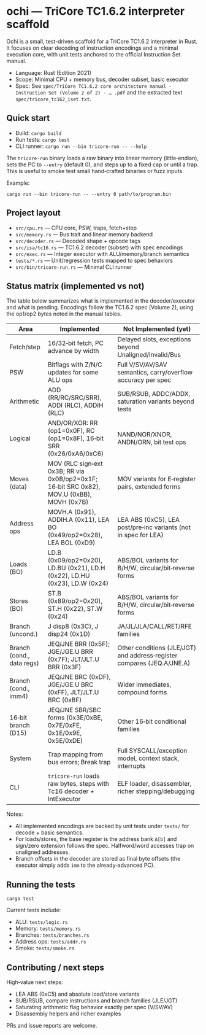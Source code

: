 # ochi — TriCore TC1.6.2 interpreter scaffold

Ochi is a small, test-driven scaffold for a TriCore TC1.6.2 interpreter in Rust. It focuses on clear decoding of instruction encodings and a minimal execution core, with unit tests anchored to the official Instruction Set manual.

- Language: Rust (Edition 2021)
- Scope: Minimal CPU + memory bus, decoder subset, basic executor
- Spec: See `spec/TriCore TC1.6.2 core architecture manual - Instruction Set (Volume 2 of 2) - … .pdf` and the extracted text `spec/tricore_tc162_iset.txt`.

## Quick start

- Build: `cargo build`
- Run tests: `cargo test`
- CLI runner: `cargo run --bin tricore-run -- --help`

The `tricore-run` binary loads a raw binary into linear memory (little‑endian), sets the PC to `--entry` (default 0), and steps up to a fixed cap or until a trap. This is useful to smoke test small hand‑crafted binaries or fuzz inputs.

Example:

```
cargo run --bin tricore-run -- --entry 0 path/to/program.bin
```

## Project layout

- `src/cpu.rs` — CPU core, PSW, traps, fetch+step
- `src/memory.rs` — Bus trait and linear memory backend
- `src/decoder.rs` — Decoded shape + opcode tags
- `src/isa/tc16.rs` — TC1.6.2 decoder (subset) with spec encodings
- `src/exec.rs` — Integer executor with ALU/memory/branch semantics
- `tests/*.rs` — Unit/regression tests mapped to spec behaviors
- `src/bin/tricore-run.rs` — Minimal CLI runner

## Status matrix (implemented vs not)

The table below summarizes what is implemented in the decoder/executor and what is pending. Encodings follow the TC1.6.2 spec (Volume 2), using the op1/op2 bytes noted in the manual tables.

| Area | Implemented | Not Implemented (yet) |
| --- | --- | --- |
| Fetch/step | 16/32‑bit fetch, PC advance by width | Delayed slots, exceptions beyond Unaligned/Invalid/Bus |
| PSW | Bitflags with Z/N/C updates for some ALU ops | Full V/SV/AV/SAV semantics, carry/overflow accuracy per spec |
| Arithmetic | ADD (RR/RC/SRC/SRR), ADDI (RLC), ADDIH (RLC) | SUB/RSUB, ADDC/ADDX, saturation variants beyond tests |
| Logical | AND/OR/XOR: RR (op1=0x0F), RC (op1=0x8F), 16‑bit SRR (0x26/0xA6/0xC6) | NAND/NOR/XNOR, ANDN/ORN, bit test ops |
| Moves (data) | MOV (RLC sign‑ext 0x3B; RR via 0x0B/op2=0x1F; 16‑bit SRC 0x82), MOV.U (0xBB), MOVH (0x7B) | MOV variants for E‑register pairs, extended forms |
| Address ops | MOVH.A (0x91), ADDIH.A (0x11), LEA BO (0x49/op2=0x28), LEA BOL (0xD9) | LEA ABS (0xC5), LEA post/pre‑inc variants (not in spec for LEA) |
| Loads (BO) | LD.B (0x09/op2=0x20), LD.BU (0x21), LD.H (0x22), LD.HU (0x23), LD.W (0x24) | ABS/BOL variants for B/H/W, circular/bit‑reverse forms |
| Stores (BO) | ST.B (0x89/op2=0x20), ST.H (0x22), ST.W (0x24) | ABS/BOL variants for B/H/W, circular/bit‑reverse forms |
| Branch (uncond.) | J disp8 (0x3C), J disp24 (0x1D) | JA/JL/JLA/CALL/RET/RFE families |
| Branch (cond., data regs) | JEQ/JNE BRR (0x5F); JGE/JGE.U BRR (0x7F); JLT/JLT.U BRR (0x3F) | Other conditions (JLE/JGT) and address‑register compares (JEQ.A/JNE.A) |
| Branch (cond., imm4) | JEQ/JNE BRC (0xDF), JGE/JGE.U BRC (0xFF), JLT/JLT.U BRC (0xBF) | Wider immediates, compound forms |
| 16‑bit branch (D15) | JEQ/JNE SBR/SBC forms (0x3E/0xBE, 0x7E/0xFE, 0x1E/0x9E, 0x5E/0xDE) | Other 16‑bit conditional families |
| System | Trap mapping from bus errors; Break trap | Full SYSCALL/exception model, context stack, interrupts |
| CLI | `tricore-run` loads raw bytes, steps with Tc16 decoder + IntExecutor | ELF loader, disassembler, richer stepping/debugging |

Notes:
- All implemented encodings are backed by unit tests under `tests/` for decode + basic semantics.
- For loads/stores, the base register is the address bank `A[b]` and sign/zero extension follows the spec. Halfword/word accesses trap on unaligned addresses.
- Branch offsets in the decoder are stored as final byte offsets (the executor simply adds `imm` to the already‑advanced PC).

## Running the tests

```
cargo test
```

Current tests include:
- ALU: `tests/logic.rs`
- Memory: `tests/memory.rs`
- Branches: `tests/branches.rs`
- Address ops: `tests/addr.rs`
- Smoke: `tests/smoke.rs`

## Contributing / next steps

High‑value next steps:
- LEA ABS (0xC5) and absolute load/store variants
- SUB/RSUB, compare instructions and branch families (JLE/JGT)
- Saturating arithmetic flag behavior exactly per spec (V/SV/AV)
- Disassembly helpers and richer examples

PRs and issue reports are welcome.
